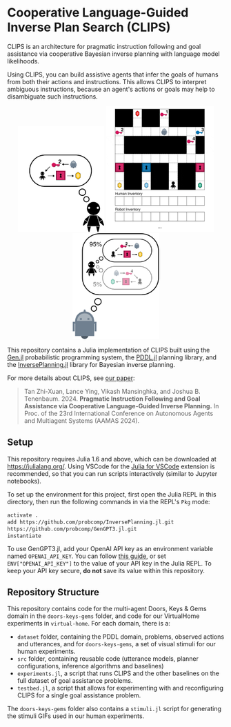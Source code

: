 # Cooperative Language-Guided Inverse Plan Search (CLIPS)

CLIPS is an architecture for pragmatic instruction following and goal assistance via cooperative Bayesian inverse planning with language model likelihoods.

Using CLIPS, you can build assistive agents that infer the goals of humans from both their actions and instructions. This allows CLIPS to interpret ambiguous instructions, because an agent's actions or goals may help to disambiguate such instructions.

<p align="center">
<img src="./assets/human_planning.png" width="200"/>
<img src="./assets/example.gif" width="250" />
<img src="./assets/robot_inference.png" width="200" />
</p>

This repository contains a Julia implementation of CLIPS built using the [Gen.jl](https://github.com/probcomp/Gen.jl) probabilistic programming system, the [PDDL.jl](https://github.com/JuliaPlanners/PDDL.jl) planning library, and the [InversePlanning.jl](https://github.com/probcomp/InversePlanning.jl) library for Bayesian inverse planning.

For more details about CLIPS, see [our paper](https://arxiv.org/abs/2402.17930):

> Tan Zhi-Xuan, Lance Ying, Vikash Mansinghka, and Joshua B. Tenenbaum. 2024. **Pragmatic Instruction Following and Goal Assistance via Cooperative Language-Guided Inverse Planning.** In Proc. of the 23rd International Conference on Autonomous Agents and Multiagent Systems (AAMAS 2024).

## Setup

This repository requires Julia 1.6 and above, which can be downloaded at https://julialang.org/. Using VSCode for the [Julia for VSCode](https://www.julia-vscode.org/) extension is recommended, so that you can run scripts interactively (similar to Jupyter notebooks).

To set up the environment for this project, first open the Julia REPL in this directory, then run the following commands in via the REPL's `Pkg` mode:

```julia-repl
activate .
add https://github.com/probcomp/InversePlanning.jl.git https://github.com/probcomp/GenGPT3.jl.git
instantiate
```

To use GenGPT3.jl, add your OpenAI API key as an environment variable named `OPENAI_API_KEY`. You can follow [this guide](https://help.openai.com/en/articles/5112595-best-practices-for-api-key-safety), or set `ENV["OPENAI_API_KEY"]` to the value of your API key in the Julia REPL. To keep your API key secure, **do not** save its value within this repository.

## Repository Structure

This repository contains code for the multi-agent Doors, Keys & Gems domain in the `doors-keys-gems` folder, and code for our VirtualHome experiments in `virtual-home`. For each domain, there is a:

- `dataset` folder, containing the PDDL domain, problems, observed actions and utterances, and for `doors-keys-gems`, a set of visual stimuli for our human experiments.
- `src` folder, containing reusable code (utterance models, planner configurations, inference algorithms and baselines)
- `experiments.jl`, a script that runs CLIPS and the other baselines on the full dataset of goal assistance problems.
- `testbed.jl`, a script that allows for experimenting with and reconfiguring CLIPS for a single goal assistance problem.

The `doors-keys-gems` folder also contains a `stimuli.jl` script for generating the stimuli GIFs used in our human experiments.